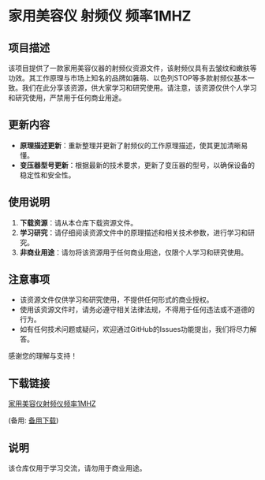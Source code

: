 # 家用美容仪 射频仪 频率1MHZ

## 项目描述

该项目提供了一款家用美容仪器的射频仪资源文件，该射频仪具有去皱纹和嫩肤等功效。其工作原理与市场上知名的品牌如蕥萌、以色列STOP等多款射频仪基本一致。我们在此分享该资源，供大家学习和研究使用。请注意，该资源仅供个人学习和研究使用，严禁用于任何商业用途。

## 更新内容

- **原理描述更新**：重新整理并更新了射频仪的工作原理描述，使其更加清晰易懂。
- **变压器型号更新**：根据最新的技术要求，更新了变压器的型号，以确保设备的稳定性和安全性。

## 使用说明

1. **下载资源**：请从本仓库下载资源文件。
2. **学习研究**：请仔细阅读资源文件中的原理描述和相关技术参数，进行学习和研究。
3. **非商业用途**：请勿将该资源用于任何商业用途，仅限个人学习和研究使用。

## 注意事项

- 该资源文件仅供学习和研究使用，不提供任何形式的商业授权。
- 使用该资源文件时，请务必遵守相关法律法规，不得用于任何违法或不道德的行为。
- 如有任何技术问题或疑问，欢迎通过GitHub的Issues功能提出，我们将尽力解答。

感谢您的理解与支持！

## 下载链接
[家用美容仪射频仪频率1MHZ](https://pan.quark.cn/s/248ab0054c1a) 

(备用: [备用下载](https://pan.baidu.com/s/198I5-Kj8QChVXkXOpDVomg?pwd=1234))

## 说明

该仓库仅用于学习交流，请勿用于商业用途。
